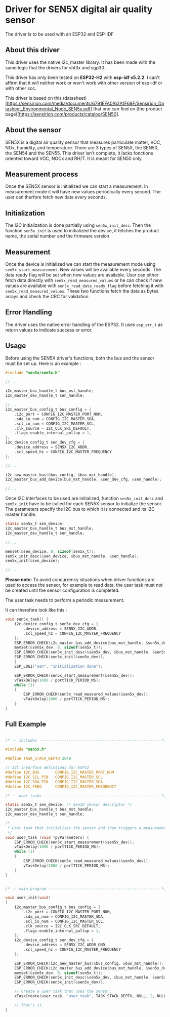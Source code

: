 # Driver for **SEN5X** digital **air quality sensor**

The driver is to be used with an ESP32 and ESP-IDF 

## About this driver

This driver uses the native i2c_master library. It has been made with the same logic that the drivers for sht3x and sgp30. 

This driver has only been tested on **ESP32-H2** with **esp-idf v5.2.2**. I can't affirm that it will neither work or won't work with other version of esp-idf or with other soc.

This driver is based on this (datasheet)[https://sensirion.com/media/documents/6791EFA0/62A1F68F/Sensirion_Datasheet_Environmental_Node_SEN5x.pdf] that one can find on (the product page)[https://sensirion.com/products/catalog/SEN50].

## About the sensor

SEN5X is a digital air quality sensor that measures particulate matter, VOC, NOx, humidity, and temperature. There are 3 types of SEN5X, the SEN50, the SEN54 and the SEN55. This driver isn't complete, it lacks fonctions oriented toward VOC, NOCx and RH/T. It is meant for SEN50 only.

## Measurement process

Once the SEN5X sensor is initialized we can start a measurement. In measurement mode it will have new values periodically every second. The user can therfore fetch new data every seconds.   

## Initialization

The I2C initialization is done partially using ```sen5x_init_desc```. Then the function ```sen5x_init``` is used to initialized the device, it fetches the product name, the serial number and the firmware version. 

## Measurement

Once the device is initialized we can start the measurement mode using ```sen5x_start_measurement```. New values will be available every seconds. The data ready flag will be set when new values are available. User can either fetch data directly with ```sen5x_read_measured_values``` or he can check if new values are available with ```sen5x_read_data_ready_flag``` before fetching it with ```sen5x_read_measured_values```. 
These two functions fetch the data as bytes arrays and check the CRC for validation. 

## Error Handling

The driver uses the native error handling of the ESP32. It uses ```esp_err_t``` as return values to indicate success or error. 


## Usage

Before using the SEN5X driver's functions, both the bus and the sensor must be set up. Here is an example :

```C
#include "sen5x/sen5x.h"

//...

i2c_master_bus_handle_t bus_mst_handle;
i2c_master_dev_handle_t sen_handle;

//...
i2c_master_bus_config_t bus_config = {
    .i2c_port = CONFIG_I2C_MASTER_PORT_NUM,
    .sda_io_num = CONFIG_I2C_MASTER_SDA,
    .scl_io_num = CONFIG_I2C_MASTER_SCL,
    .clk_source = I2C_CLK_SRC_DEFAULT,
    .flags.enable_internal_pullup = 1,
};
i2c_device_config_t sen_dev_cfg = {
    .device_address = SEN5X_I2C_ADDR,
    .scl_speed_hz = CONFIG_I2C_MASTER_FREQUENCY
};

//...

i2c_new_master_bus(&bus_config, &bus_mst_handle);
i2c_master_bus_add_device(bus_mst_handle, &sen_dev_cfg, &sen_handle);

//...
```

Once I2C interfaces to be used are initialized, function ```sen5x_init_desc``` and ```sen5x_init``` have to be called for each SEN5X sensor to initialize the sensor. The parameters specify the I2C bus to which it is connected and its I2C master handle.

```C
static sen5x_t sen_device;
i2c_master_bus_handle_t bus_mst_handle;
i2c_master_dev_handle_t sen_handle;

//...

memset(&sen_device, 0, sizeof(sen5x_t));
sen5x_init_desc(&sen_device, &bus_mst_handle, &sen_handle);
sen5x_init(&sen_device);

//...
```


**Please note:** To avoid concurrency situations when driver functions are used to access the sensor, for example to read data, the user task must not be created until the sensor configuration is completed.

The user task needs to perform a periodic measurement. 

It can therefore look like this : 
```C
void sen5x_task() {
    i2c_device_config_t sen5x_dev_cfg = {
        .device_address = SEN5X_I2C_ADDR,
        .scl_speed_hz = CONFIG_I2C_MASTER_FREQUENCY
    };
    ESP_ERROR_CHECK(i2c_master_bus_add_device(bus_mst_handle, &sen5x_dev_cfg, &sen5x_handle));
    memset(&sen5x_dev, 0, sizeof(sen5x_t));
    ESP_ERROR_CHECK(sen5x_init_desc(&sen5x_dev, &bus_mst_handle, &sen5x_handle));
    ESP_ERROR_CHECK(sen5x_init(&sen5x_dev));
    }
    ESP_LOGI("sen", "Initialization done");

    ESP_ERROR_CHECK(sen5x_start_measurement(&sen5x_dev));
    vTaskDelay(1000 / portTICK_PERIOD_MS);
    while (1)
    {
        ESP_ERROR_CHECK(sen5x_read_measured_values(&sen5x_dev));
        vTaskDelay(1000 / portTICK_PERIOD_MS);
    }
}

```

## Full Example 

```C

/* -- includes ----------------------------------------------------- */

#include "sen5x.h"

#define TASK_STACK_DEPTH 2048

// I2C interface defintions for ESP32
#define I2C_BUS       CONFIG_I2C_MASTER_PORT_NUM
#define I2C_SCL_PIN   CONFIG_I2C_MASTER_SCL
#define I2C_SDA_PIN   CONFIG_I2C_MASTER_SDA
#define I2C_FREQ      CONFIG_I2C_MASTER_FREQUENCY

/* -- user tasks --------------------------------------------------- */

static sen5x_t sen_device; /* Sen30 sensor descriptor */
i2c_master_bus_handle_t bus_mst_handle;
i2c_master_dev_handle_t sen_handle;

/*
 * User task that initializes the sensor and then triggers a measurement every 5 seconds.
 */
void user_task (void *pvParameters) {
    ESP_ERROR_CHECK(sen5x_start_measurement(&sen5x_dev));
    vTaskDelay(1000 / portTICK_PERIOD_MS);
    while (1)
    {
        ESP_ERROR_CHECK(sen5x_read_measured_values(&sen5x_dev));
        vTaskDelay(1000 / portTICK_PERIOD_MS);
    }
}


/* -- main program ------------------------------------------------- */

void user_init(void)
{
    i2c_master_bus_config_t bus_config = {
        .i2c_port = CONFIG_I2C_MASTER_PORT_NUM,
        .sda_io_num = CONFIG_I2C_MASTER_SDA,
        .scl_io_num = CONFIG_I2C_MASTER_SCL,
        .clk_source = I2C_CLK_SRC_DEFAULT,
        .flags.enable_internal_pullup = 1,
    };
    i2c_device_config_t sen_dev_cfg = {
        .device_address = SEN5X_I2C_ADDR_GND,
        .scl_speed_hz = CONFIG_I2C_MASTER_FREQUENCY
    };

    ESP_ERROR_CHECK(i2c_new_master_bus(&bus_config, &bus_mst_handle));
    ESP_ERROR_CHECK(i2c_master_bus_add_device(bus_mst_handle, &sen5x_dev_cfg, &sen5x_handle));
    memset(&sen5x_dev, 0, sizeof(sen5x_t));
    ESP_ERROR_CHECK(sen5x_init_desc(&sen5x_dev, &bus_mst_handle, &sen5x_handle));
    ESP_ERROR_CHECK(sen5x_init(&sen5x_dev));

    // Create a user task that uses the sensor.
    xTaskCreate(user_task, "user_task", TASK_STACK_DEPTH, NULL, 2, NULL);

    // That's it.
}
```